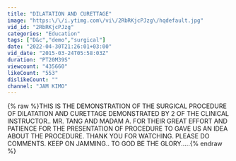 ```yaml
---
title: "DILATATION AND CURETTAGE"
image: "https:\/\/i.ytimg.com\/vi\/2RbRKjcPJzg\/hqdefault.jpg"
vid_id: "2RbRKjcPJzg"
categories: "Education"
tags: ["D&c","demo","surgical"]
date: "2022-04-30T21:26:01+03:00"
vid_date: "2015-03-24T05:58:03Z"
duration: "PT20M39S"
viewcount: "435660"
likeCount: "553"
dislikeCount: ""
channel: "JAM KIMO"
---
```

{% raw %}THIS IS THE DEMONSTRATION OF THE SURGICAL PROCEDURE OF DILATATION AND CURETTAGE DEMONSTRATED BY 2 OF THE CLINICAL INSTRUCTOR.. MR. TANG AND MADAM A. FOR THEIR GREAT EFFORT AND PATIENCE FOR THE PRESENTATION OF PROCEDURE TO GAVE US AN IDEA ABOUT THE PROCEDURE. THANK YOU FOR WATCHING. PLEASE DO COMMENTS. KEEP ON JAMMING.. TO GOD BE THE GLORY.....{% endraw %}
